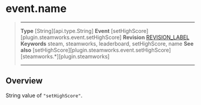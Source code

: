 # event.name

> --------------------- ------------------------------------------------------------------------------------------
> __Type__              [String][api.type.String]
> __Event__             [setHighScore][plugin.steamworks.event.setHighScore]
> __Revision__          [REVISION_LABEL](REVISION_URL)
> __Keywords__          steam, steamworks, leaderboard, setHighScore, name
> __See also__          [setHighScore][plugin.steamworks.event.setHighScore]
>                       [steamworks.*][plugin.steamworks]
> --------------------- ------------------------------------------------------------------------------------------

## Overview

String value of `"setHighScore"`.
